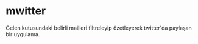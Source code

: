 # mwitter
Gelen kutusundaki belirli mailleri filtreleyip özetleyerek twitter'da paylaşan bir uygulama.
